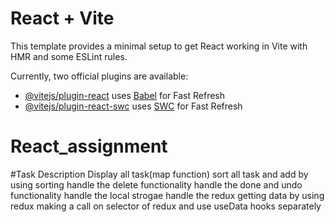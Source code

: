 # React + Vite

This template provides a minimal setup to get React working in Vite with HMR and some ESLint rules.

Currently, two official plugins are available:

- [@vitejs/plugin-react](https://github.com/vitejs/vite-plugin-react/blob/main/packages/plugin-react/README.md) uses [Babel](https://babeljs.io/) for Fast Refresh
- [@vitejs/plugin-react-swc](https://github.com/vitejs/vite-plugin-react-swc) uses [SWC](https://swc.rs/) for Fast Refresh
# React_assignment


#Task Description
Display all task(map function)
sort all task and add by using sorting
handle the delete functionality 
handle the done and undo functionality
handle the local strogae 
handle the redux
getting data by using redux making a call on selector of redux
and use useData hooks separately